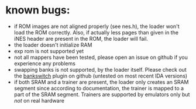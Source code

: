 # known bugs:

- if ROM images are not aligned properly (see nes.h),
  the loader won't load the ROM correctly. Also, if
  actually less pages than given in the iNES header
  are present in the ROM, the loader will fail.
- the loader doesn't initialize RAM
- exp rom is not supported yet
- not all mappers have been tested, please open an
  issue on github if you experience any problems
- swapping banks is not supported, by the loader itself.
  Please check out the [bankswitch](https://github.com/patois/bankswitch) plugin on github
  (untested on most recent IDA versions)
- if both SRAM and a trainer are present, the loader
  only creates an SRAM segment since according to documentation,
  the trainer is mapped to a part of the SRAM segment.
  Trainers are supported by emulators only but *not*
  on real hardware
